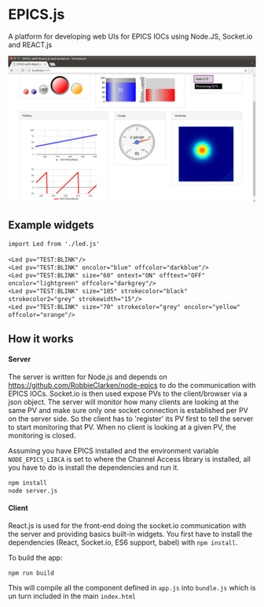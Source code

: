 # EPICS.js
A platform for developing web UIs for EPICS IOCs using Node.JS, Socket.io and REACT.js

<p align="center"><img src="screenshot.png"  width="800"></p>


## Example widgets

```
import Led from './led.js'

<Led pv="TEST:BLINK"/>
<Led pv="TEST:BLINK" oncolor="blue" offcolor="darkblue"/>
<Led pv="TEST:BLINK" size="60" ontext="ON" offtext="OFF" oncolor="lightgreen" offcolor="darkgrey"/>
<Led pv="TEST:BLINK" size="105" strokecolor="black" strokecolor2="grey" strokewidth="15"/>
<Led pv="TEST:BLINK" size="70" strokecolor="grey" oncolor="yellow" offcolor="orange"/>
```

## How it works

#### Server

The server is written for Node.js and depends on https://github.com/RobbieClarken/node-epics to do the communication with EPICS IOCs.
Socket.io is then used expose PVs to the client/browser via a json object. 
The server will monitor how many clients are looking at the same PV and make sure only one socket connection is established per PV on the server side. So the client has to 'register' its PV first to tell the server to start monitoring that PV. When no client is looking at a given PV, the monitoring is closed.

Assuming you have EPICS installed and the environment variable ```NODE_EPICS_LIBCA``` is set to where the Channel Access library is installed, all you have to do is install the dependencies and run it.

```
npm install
node server.js
```

#### Client
React.js is used for the front-end doing the socket.io communication with the server and providing basics built-in widgets. 
You first have to install the dependencies (React, Socket.io, ES6 support, babel) with ```npm install```.

To build the app:
```
npm run build
```

This will compile all the component defined in ```app.js``` into ```bundle.js``` which is un turn included in the main ```index.html```




